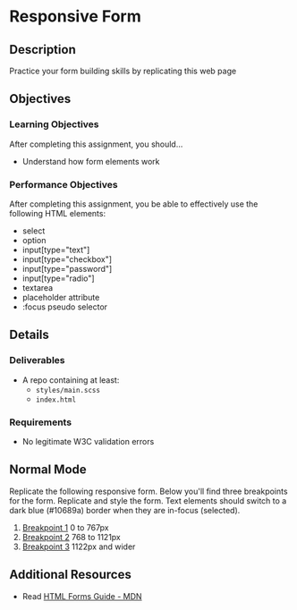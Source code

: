 # Responsive Form

## Description
Practice your form building skills by replicating this web page


## Objectives

### Learning Objectives

After completing this assignment, you should…

* Understand how form elements work


### Performance Objectives

After completing this assignment, you be able to effectively use the following HTML elements:

* select
* option
* input[type="text"]
* input[type="checkbox"]
* input[type="password"]
* input[type="radio"]
* textarea
* placeholder attribute
* :focus pseudo selector


## Details

### Deliverables

* A repo containing at least:
  * `styles/main.scss`
  * `index.html`

### Requirements

* No legitimate W3C validation errors


## Normal Mode
Replicate the following responsive form. Below you'll find three breakpoints for the form. Replicate and style the form. Text elements should switch to a dark blue (#10689a) border when they are in-focus (selected).

1. [Breakpoint 1](/breakpoint1.png) 0 to 767px
2. [Breakpoint 2](/breakpoint2.png) 768 to 1121px
3. [Breakpoint 3](/breakpoint3.png) 1122px and wider

## Additional Resources

* Read [HTML Forms Guide - MDN](https://developer.mozilla.org/en-US/docs/Web/Guide/HTML/Forms)
